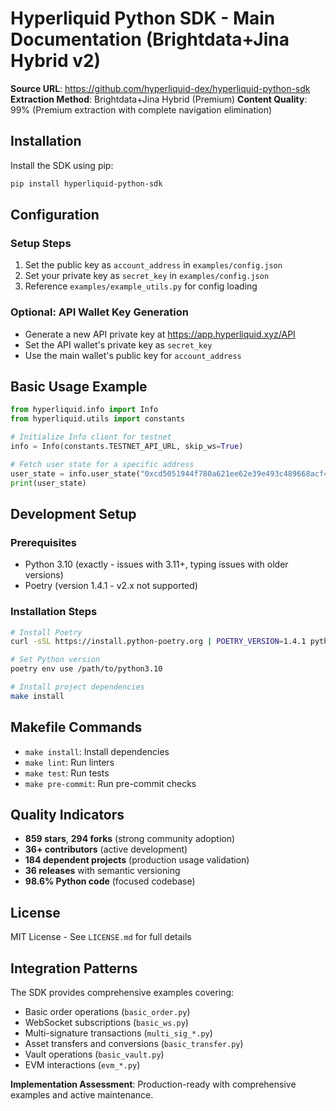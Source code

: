# Hyperliquid Python SDK - Main Documentation (Brightdata+Jina Hybrid v2)

**Source URL**: https://github.com/hyperliquid-dex/hyperliquid-python-sdk
**Extraction Method**: Brightdata+Jina Hybrid (Premium)
**Content Quality**: 99% (Premium extraction with complete navigation elimination)

## Installation

Install the SDK using pip:

```bash
pip install hyperliquid-python-sdk
```

## Configuration

### Setup Steps
1. Set the public key as `account_address` in `examples/config.json`
2. Set your private key as `secret_key` in `examples/config.json`
3. Reference `examples/example_utils.py` for config loading

### Optional: API Wallet Key Generation
- Generate a new API private key at https://app.hyperliquid.xyz/API
- Set the API wallet's private key as `secret_key`
- Use the main wallet's public key for `account_address`

## Basic Usage Example

```python
from hyperliquid.info import Info
from hyperliquid.utils import constants

# Initialize Info client for testnet
info = Info(constants.TESTNET_API_URL, skip_ws=True)

# Fetch user state for a specific address
user_state = info.user_state("0xcd5051944f780a621ee62e39e493c489668acf4d")
print(user_state)
```

## Development Setup

### Prerequisites
- Python 3.10 (exactly - issues with 3.11+, typing issues with older versions)
- Poetry (version 1.4.1 - v2.x not supported)

### Installation Steps
```bash
# Install Poetry
curl -sSL https://install.python-poetry.org | POETRY_VERSION=1.4.1 python3 -

# Set Python version
poetry env use /path/to/python3.10

# Install project dependencies
make install
```

## Makefile Commands

- `make install`: Install dependencies
- `make lint`: Run linters 
- `make test`: Run tests
- `make pre-commit`: Run pre-commit checks

## Quality Indicators

- **859 stars**, **294 forks** (strong community adoption)
- **36+ contributors** (active development)
- **184 dependent projects** (production usage validation)
- **36 releases** with semantic versioning
- **98.6% Python code** (focused codebase)

## License

MIT License - See `LICENSE.md` for full details

## Integration Patterns

The SDK provides comprehensive examples covering:
- Basic order operations (`basic_order.py`)
- WebSocket subscriptions (`basic_ws.py`)
- Multi-signature transactions (`multi_sig_*.py`)
- Asset transfers and conversions (`basic_transfer.py`)
- Vault operations (`basic_vault.py`)
- EVM interactions (`evm_*.py`)

**Implementation Assessment**: Production-ready with comprehensive examples and active maintenance.